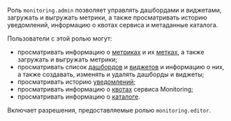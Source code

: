 Роль `monitoring.admin` позволяет управлять дашбордами и виджетами, загружать и выгружать метрики, а также просматривать историю уведомлений, информацию о квотах сервиса и метаданные каталога.

Пользователи с этой ролью могут:
* просматривать информацию о [метриках](../../monitoring/concepts/data-model.md#metric) и их [метках](../../monitoring/concepts/data-model.md#label), а также загружать и выгружать метрики;
* просматривать список [дашбордов](../../monitoring/concepts/visualization/dashboard.md) и [виджетов](../../monitoring/concepts/visualization/widget.md) и информацию о них, а также создавать, изменять и удалять дашборды и виджеты;
* просматривать историю [уведомлений](../../monitoring/concepts/alerting/notification-channel.md);
* просматривать информацию о [квотах](../../monitoring/concepts/limits.md#monitoring-quotas) сервиса Monitoring;
* просматривать информацию о [каталоге](../../resource-manager/concepts/resources-hierarchy.md#folder).

Включает разрешения, предоставляемые ролью `monitoring.editor`.